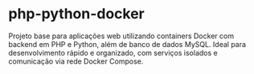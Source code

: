 # php-python-docker
Projeto base para aplicações web utilizando containers Docker com backend em PHP e Python, além de banco de dados MySQL.
Ideal para desenvolvimento rápido e organizado, com serviços isolados e comunicação via rede Docker Compose.
